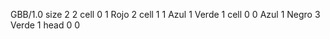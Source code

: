 <gs-board without-header> GBB/1.0
size 2 2
cell 0 1 Rojo 2 
cell 1 1 Azul 1 Verde 1 
cell 0 0 Azul 1 Negro 3 Verde 1 
head 0 0 </gs-board>